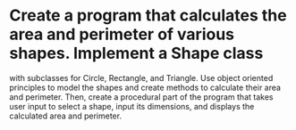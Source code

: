 # Create a program that calculates the area and perimeter of various shapes. Implement a Shape class
with subclasses for Circle, Rectangle, and Triangle. Use object oriented principles to model the shapes
and create methods to calculate their area and perimeter. Then, create a procedural part of the program
that takes user input to select a shape, input its dimensions, and displays the calculated area and
perimeter.
